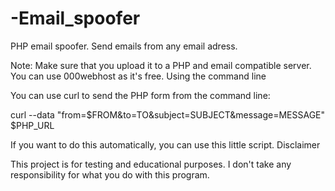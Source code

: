 # -Email_spoofer
PHP email spoofer. Send emails from any email adress.

Note: Make sure that you upload it to a PHP and email compatible server. You can use 000webhost as it's free.
Using the command line

You can use curl to send the PHP form from the command line:

curl --data "from=$FROM&to=TO&subject=SUBJECT&message=MESSAGE" $PHP_URL

If you want to do this automatically, you can use this little script.
Disclaimer

This project is for testing and educational purposes. I don't take any responsibility for what you do with this program.

